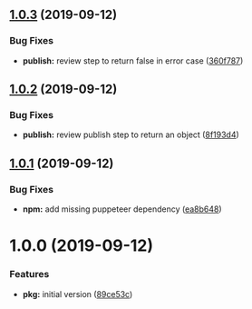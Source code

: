 ## [1.0.3](https://github.com/hexonet/semantic-release-whmcs/compare/v1.0.2...v1.0.3) (2019-09-12)


### Bug Fixes

* **publish:** review step to return false in error case ([360f787](https://github.com/hexonet/semantic-release-whmcs/commit/360f787))

## [1.0.2](https://github.com/hexonet/semantic-release-whmcs/compare/v1.0.1...v1.0.2) (2019-09-12)


### Bug Fixes

* **publish:** review publish step to return an object ([8f193d4](https://github.com/hexonet/semantic-release-whmcs/commit/8f193d4))

## [1.0.1](https://github.com/hexonet/semantic-release-whmcs/compare/v1.0.0...v1.0.1) (2019-09-12)


### Bug Fixes

* **npm:** add missing puppeteer dependency ([ea8b648](https://github.com/hexonet/semantic-release-whmcs/commit/ea8b648))

# 1.0.0 (2019-09-12)


### Features

* **pkg:** initial version ([89ce53c](https://github.com/hexonet/semantic-release-whmcs/commit/89ce53c))

